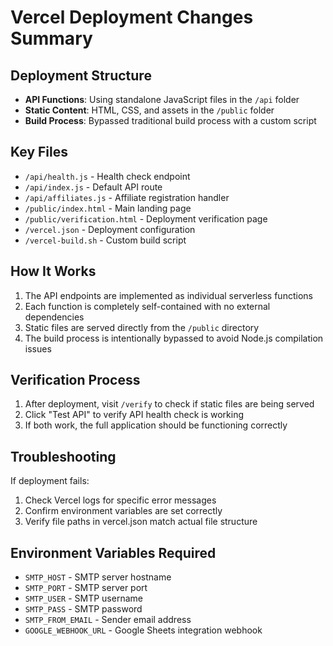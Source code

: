 # Vercel Deployment Changes Summary

## Deployment Structure
- **API Functions**: Using standalone JavaScript files in the `/api` folder
- **Static Content**: HTML, CSS, and assets in the `/public` folder
- **Build Process**: Bypassed traditional build process with a custom script

## Key Files
- `/api/health.js` - Health check endpoint
- `/api/index.js` - Default API route
- `/api/affiliates.js` - Affiliate registration handler
- `/public/index.html` - Main landing page
- `/public/verification.html` - Deployment verification page
- `/vercel.json` - Deployment configuration
- `/vercel-build.sh` - Custom build script

## How It Works
1. The API endpoints are implemented as individual serverless functions
2. Each function is completely self-contained with no external dependencies
3. Static files are served directly from the `/public` directory
4. The build process is intentionally bypassed to avoid Node.js compilation issues

## Verification Process
1. After deployment, visit `/verify` to check if static files are being served
2. Click "Test API" to verify API health check is working
3. If both work, the full application should be functioning correctly

## Troubleshooting
If deployment fails:
1. Check Vercel logs for specific error messages
2. Confirm environment variables are set correctly
3. Verify file paths in vercel.json match actual file structure

## Environment Variables Required
- `SMTP_HOST` - SMTP server hostname
- `SMTP_PORT` - SMTP server port
- `SMTP_USER` - SMTP username
- `SMTP_PASS` - SMTP password
- `SMTP_FROM_EMAIL` - Sender email address
- `GOOGLE_WEBHOOK_URL` - Google Sheets integration webhook